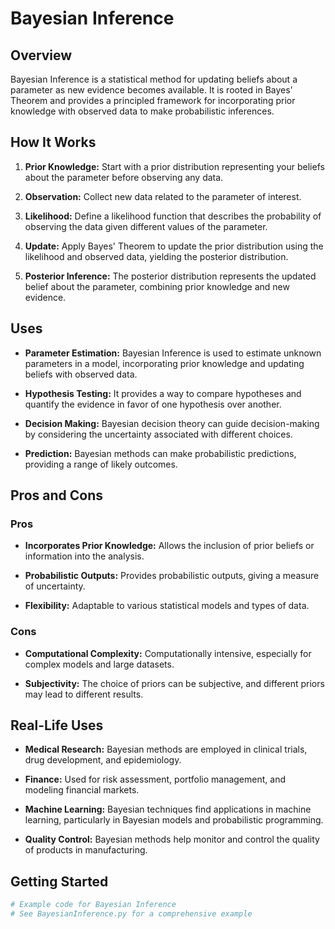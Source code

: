 
# Bayesian Inference

## Overview

Bayesian Inference is a statistical method for updating beliefs about a parameter as new evidence becomes available. It is rooted in Bayes' Theorem and provides a principled framework for incorporating prior knowledge with observed data to make probabilistic inferences.

## How It Works

1. **Prior Knowledge:** Start with a prior distribution representing your beliefs about the parameter before observing any data.

2. **Observation:** Collect new data related to the parameter of interest.

3. **Likelihood:** Define a likelihood function that describes the probability of observing the data given different values of the parameter.

4. **Update:** Apply Bayes' Theorem to update the prior distribution using the likelihood and observed data, yielding the posterior distribution.

5. **Posterior Inference:** The posterior distribution represents the updated belief about the parameter, combining prior knowledge and new evidence.

## Uses

- **Parameter Estimation:** Bayesian Inference is used to estimate unknown parameters in a model, incorporating prior knowledge and updating beliefs with observed data.

- **Hypothesis Testing:** It provides a way to compare hypotheses and quantify the evidence in favor of one hypothesis over another.

- **Decision Making:** Bayesian decision theory can guide decision-making by considering the uncertainty associated with different choices.

- **Prediction:** Bayesian methods can make probabilistic predictions, providing a range of likely outcomes.

## Pros and Cons

### Pros

- **Incorporates Prior Knowledge:** Allows the inclusion of prior beliefs or information into the analysis.

- **Probabilistic Outputs:** Provides probabilistic outputs, giving a measure of uncertainty.

- **Flexibility:** Adaptable to various statistical models and types of data.

### Cons

- **Computational Complexity:** Computationally intensive, especially for complex models and large datasets.

- **Subjectivity:** The choice of priors can be subjective, and different priors may lead to different results.

## Real-Life Uses

- **Medical Research:** Bayesian methods are employed in clinical trials, drug development, and epidemiology.

- **Finance:** Used for risk assessment, portfolio management, and modeling financial markets.

- **Machine Learning:** Bayesian techniques find applications in machine learning, particularly in Bayesian models and probabilistic programming.

- **Quality Control:** Bayesian methods help monitor and control the quality of products in manufacturing.

## Getting Started

```python
# Example code for Bayesian Inference
# See BayesianInference.py for a comprehensive example
```
